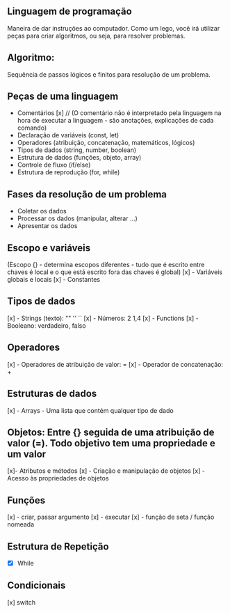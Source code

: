 ## Linguagem de programação

Maneira de dar instruções ao computador. Como um lego, você irá utilizar peças para criar algoritmos, ou seja, para resolver problemas.

## Algoritmo:
Sequência de passos lógicos e finitos para resolução de um problema.

## Peças de uma linguagem

- Comentários [x] //
    (O comentário não é interpretado pela linguagem na hora de executar a linguagem - são anotações, explicações de cada comando)
- Declaração de variáveis ​​(const, let)
- Operadores (atribuição, concatenação, matemáticos, lógicos)
- Tipos de dados (string, number, boolean)
- Estrutura de dados (funções, objeto, array)
- Controle de fluxo (if/else)
- Estrutura de reprodução (for, while)

## Fases da resolução de um problema

- Coletar os dados 
- Processar os dados (manipular, alterar ...) 
- Apresentar os dados

## Escopo e variáveis 
(Escopo {} - determina escopos diferentes - tudo que é escrito entre chaves é local e o que está escrito fora das chaves é global)
[x] - Variáveis ​​globais e locais
[x] - Constantes

## Tipos de dados
[x] - Strings (texto): "" '' ``
[x] - Números: 2 1,4
[x] - Functions
[x] - Booleano: verdadeiro, falso

## Operadores
[x] - Operadores de atribuição de valor: =
[x] - Operador de concatenação: +

## Estruturas de dados
[x] - Arrays - Uma lista que contém qualquer tipo de dado

## Objetos: Entre {} seguida de uma atribuição de valor (=). Todo objetivo tem uma propriedade e um valor 
[x]- Atributos e métodos
[x] - Criação e manipulação de objetos
[x] - Acesso às propriedades de objetos

## Funções
[x] - criar, passar argumento
[x] - executar
[x] - função de seta / função nomeada

## Estrutura de Repetição

- [x] While

## Condicionais

[x] switch